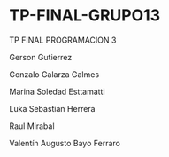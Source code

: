 # TP-FINAL-GRUPO13
 TP FINAL PROGRAMACION 3 
 
Gerson Gutierrez

Gonzalo Galarza Galmes

Marina Soledad Esttamatti

Luka Sebastian Herrera

Raul Mirabal

Valentín Augusto Bayo Ferraro
